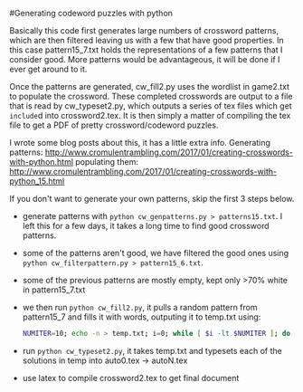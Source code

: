 #Generating codeword puzzles with python

Basically this code first generates large numbers of crossword patterns, which are then filtered leaving us with a few that have good properties. In this case pattern15_7.txt holds the representations of a few patterns that I consider good. More patterns would be advantageous, it will be done if I ever get around to it.

Once the patterns are generated, cw_fill2.py uses the wordlist in game2.txt to populate the crossword. These completed crosswords are output to a file that is read by cw_typeset2.py, which outputs a series of tex files which get `include`d into crossword2.tex. It is then simply a matter of compiling the tex file to get a PDF of pretty crossword/codeword puzzles.

I wrote some blog posts about this, it has a little extra info. Generating patterns: http://www.cromulentrambling.com/2017/01/creating-crosswords-with-python.html populating them: http://www.cromulentrambling.com/2017/01/creating-crosswords-with-python_15.html

If you don't want to generate your own patterns, skip the first 3 steps below.

- generate patterns with `python cw_genpatterns.py > patterns15.txt`. I left this for a few days, it takes a long time to find good crossword patterns. 
- some of the patterns aren't good, we have filtered the good ones using `python cw_filterpattern.py > pattern15_6.txt`. 
- some of the previous patterns are mostly empty, kept only >70% white in pattern15_7.txt
- we then run `python cw_fill2.py`, it pulls a random pattern from pattern15_7 and fills it with words,
  outputing it to temp.txt using:
  
  ```bash
  NUMITER=10; echo -n > temp.txt; i=0; while [ $i -lt $NUMITER ]; do echo -n $i'-'; timeout 10 ../../Downloads/pypy2-v5.6.0-win32/pypy2-v5.6.0-win32/pypy cw_fill2.py >> temp.txt; if [ $? -eq 124 ] ; then echo 'timed out'; else echo 'done'; let "i=i+1"; fi done
  ```
  
- run `python cw_typeset2.py`, it takes temp.txt and typesets each of the solutions in temp into auto0.tex -> autoN.tex
- use latex to compile crossword2.tex to get final document
